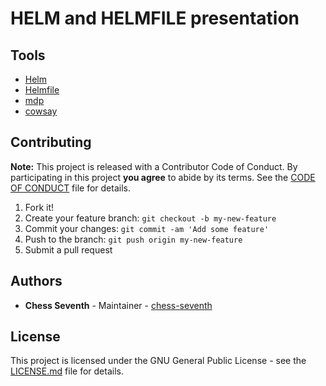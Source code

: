# HELM and HELMFILE presentation

## Tools

- [Helm](https://github.com/helm/helm)
- [Helmfile](https://github.com/roboll/helmfile)
- [mdp](https://github.com/visit1985/mdp)
- [cowsay](https://github.com/piuccio/cowsay)


## Contributing

**Note:**
This project is released with a Contributor Code of Conduct.
By participating in this project **you agree** to abide by its terms.
See the [CODE OF CONDUCT](CODE_OF_CONDUCT.md) file for details.

1. Fork it!
2. Create your feature branch: `git checkout -b my-new-feature`
3. Commit your changes: `git commit -am 'Add some feature'`
4. Push to the branch: `git push origin my-new-feature`
5. Submit a pull request

## Authors

* **Chess Seventh** - Maintainer - [chess-seventh](https://github.com/chess-seventh)

## License

This project is licensed under the GNU General Public License -
see the [LICENSE.md](LICENSE.md) file for details.
